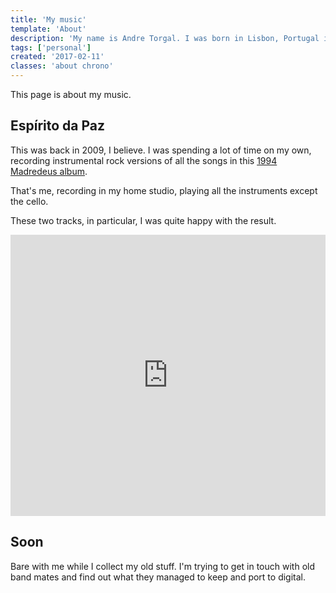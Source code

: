 ```yaml
---
title: 'My music'
template: 'About'
description: 'My name is Andre Torgal. I was born in Lisbon, Portugal in 1973.'
tags: ['personal']
created: '2017-02-11'
classes: 'about chrono'
---
```


This page is about my music.

## Espírito da Paz

This was back in 2009, I believe. I was spending a lot of time on my own, recording instrumental rock versions of all the songs in this [1994 Madredeus album](https://play.spotify.com/album/7ksuir9e0otEfmJGylzqSF?play=true&utm_source=open.spotify.com&utm_medium=open).

That's me, recording in my home studio, playing all the instruments except the cello.

These two tracks, in particular, I was quite happy with the result.

<iframe width="100%" height="450" scrolling="no" frameborder="no" src="https://w.soundcloud.com/player/?url=https%3A//api.soundcloud.com/playlists/2794800&amp;auto_play=false&amp;hide_related=false&amp;show_comments=true&amp;show_user=true&amp;show_reposts=false&amp;visual=true"></iframe>

## Soon

Bare with me while I collect my old stuff. I'm trying to get in touch with old band mates and find out what they managed to keep and port to digital.
